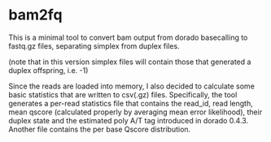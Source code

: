 # bam2fq

This is a minimal tool to convert bam output from dorado basecalling to fastq.gz files, separating simplex from duplex files. 

(note that in this version simplex files will contain those that generated a duplex offspring, i.e. -1)

Since the reads are loaded into memory, I also decided to calculate some basic statistics that are written to csv(.gz) files. 
Specifically, the tool generates a per-read statistics file that contains the read_id, read length, mean qscore (calculated properly by averaging mean error likelihood), 
their duplex state and the estimated poly A/T tag introduced in dorado 0.4.3. Another file contains the per base Qscore distribution. 
